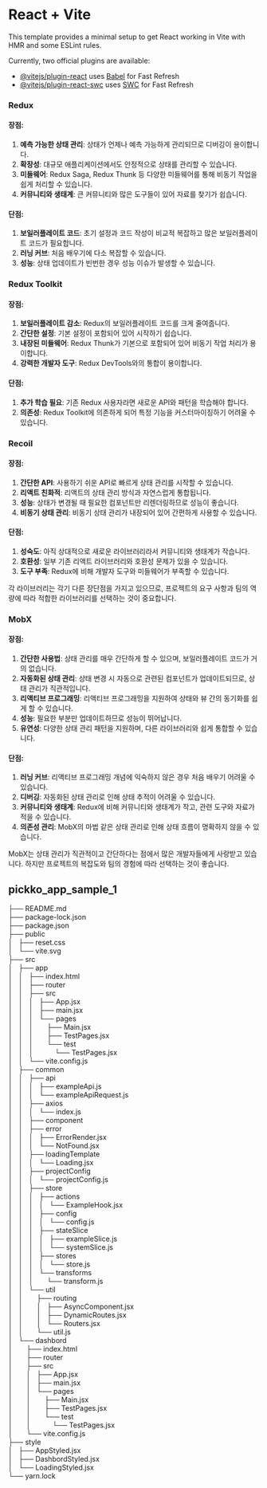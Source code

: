 # React + Vite

This template provides a minimal setup to get React working in Vite with HMR and some ESLint rules.

Currently, two official plugins are available:

- [@vitejs/plugin-react](https://github.com/vitejs/vite-plugin-react/blob/main/packages/plugin-react/README.md) uses [Babel](https://babeljs.io/) for Fast Refresh
- [@vitejs/plugin-react-swc](https://github.com/vitejs/vite-plugin-react-swc) uses [SWC](https://swc.rs/) for Fast Refresh



### Redux
#### 장점:
1. **예측 가능한 상태 관리**: 상태가 언제나 예측 가능하게 관리되므로 디버깅이 용이합니다.
2. **확장성**: 대규모 애플리케이션에서도 안정적으로 상태를 관리할 수 있습니다.
3. **미들웨어**: Redux Saga, Redux Thunk 등 다양한 미들웨어를 통해 비동기 작업을 쉽게 처리할 수 있습니다.
4. **커뮤니티와 생태계**: 큰 커뮤니티와 많은 도구들이 있어 자료를 찾기가 쉽습니다.

#### 단점:
1. **보일러플레이트 코드**: 초기 설정과 코드 작성이 비교적 복잡하고 많은 보일러플레이트 코드가 필요합니다.
2. **러닝 커브**: 처음 배우기에 다소 복잡할 수 있습니다.
3. **성능**: 상태 업데이트가 빈번한 경우 성능 이슈가 발생할 수 있습니다.

### Redux Toolkit
#### 장점:
1. **보일러플레이트 감소**: Redux의 보일러플레이트 코드를 크게 줄여줍니다.
2. **간단한 설정**: 기본 설정이 포함되어 있어 시작하기 쉽습니다.
3. **내장된 미들웨어**: Redux Thunk가 기본으로 포함되어 있어 비동기 작업 처리가 용이합니다.
4. **강력한 개발자 도구**: Redux DevTools와의 통합이 용이합니다.

#### 단점:
1. **추가 학습 필요**: 기존 Redux 사용자라면 새로운 API와 패턴을 학습해야 합니다.
2. **의존성**: Redux Toolkit에 의존하게 되어 특정 기능을 커스터마이징하기 어려울 수 있습니다.

### Recoil
#### 장점:
1. **간단한 API**: 사용하기 쉬운 API로 빠르게 상태 관리를 시작할 수 있습니다.
2. **리액트 친화적**: 리액트의 상태 관리 방식과 자연스럽게 통합됩니다.
3. **성능**: 상태가 변경될 때 필요한 컴포넌트만 리렌더링하므로 성능이 좋습니다.
4. **비동기 상태 관리**: 비동기 상태 관리가 내장되어 있어 간편하게 사용할 수 있습니다.

#### 단점:
1. **성숙도**: 아직 상대적으로 새로운 라이브러리라서 커뮤니티와 생태계가 작습니다.
2. **호환성**: 일부 기존 리액트 라이브러리와 호환성 문제가 있을 수 있습니다.
3. **도구 부족**: Redux에 비해 개발자 도구와 미들웨어가 부족할 수 있습니다.

각 라이브러리는 각기 다른 장단점을 가지고 있으므로, 프로젝트의 요구 사항과 팀의 역량에 따라 적합한 라이브러리를 선택하는 것이 중요합니다.




### MobX
#### 장점:
1. **간단한 사용법**: 상태 관리를 매우 간단하게 할 수 있으며, 보일러플레이트 코드가 거의 없습니다.
2. **자동화된 상태 관리**: 상태 변경 시 자동으로 관련된 컴포넌트가 업데이트되므로, 상태 관리가 직관적입니다.
3. **리액티브 프로그래밍**: 리액티브 프로그래밍을 지원하여 상태와 뷰 간의 동기화를 쉽게 할 수 있습니다.
4. **성능**: 필요한 부분만 업데이트하므로 성능이 뛰어납니다.
5. **유연성**: 다양한 상태 관리 패턴을 지원하며, 다른 라이브러리와 쉽게 통합할 수 있습니다.

#### 단점:
1. **러닝 커브**: 리액티브 프로그래밍 개념에 익숙하지 않은 경우 처음 배우기 어려울 수 있습니다.
2. **디버깅**: 자동화된 상태 관리로 인해 상태 추적이 어려울 수 있습니다.
3. **커뮤니티와 생태계**: Redux에 비해 커뮤니티와 생태계가 작고, 관련 도구와 자료가 적을 수 있습니다.
4. **의존성 관리**: MobX의 마법 같은 상태 관리로 인해 상태 흐름이 명확하지 않을 수 있습니다.

MobX는 상태 관리가 직관적이고 간단하다는 점에서 많은 개발자들에게 사랑받고 있습니다. 하지만 프로젝트의 복잡도와 팀의 경험에 따라 선택하는 것이 좋습니다.


## pickko_app_sample_1


├── README.md<br />
├── package-lock.json<br />
├── package.json<br />
├── public<br />
│ &nbsp; ├── reset.css<br />
│ &nbsp; └── vite.svg<br />
├── src<br />
│ &nbsp; ├── app<br />
│ &nbsp; │ &nbsp; ├── index.html<br />
│ &nbsp; │ &nbsp; ├── router<br />
│ &nbsp; │ &nbsp; ├── src<br />
│ &nbsp; │ &nbsp; │ &nbsp; ├── App.jsx<br />
│ &nbsp; │ &nbsp; │ &nbsp; ├── main.jsx<br />
│ &nbsp; │ &nbsp; │ &nbsp; └── pages<br />
│ &nbsp; │ &nbsp; │ &nbsp; &nbsp; &nbsp; ├── Main.jsx<br />
│ &nbsp; │ &nbsp; │ &nbsp; &nbsp; &nbsp; ├── TestPages.jsx<br />
│ &nbsp; │ &nbsp; │ &nbsp; &nbsp; &nbsp; └── test<br />
│ &nbsp; │ &nbsp; │ &nbsp; &nbsp; &nbsp; &nbsp; &nbsp; └── TestPages.jsx<br />
│ &nbsp; │ &nbsp; └── vite.config.js<br />
│ &nbsp; ├── common<br />
│ &nbsp; │ &nbsp; ├── api<br />
│ &nbsp; │ &nbsp; │ &nbsp; ├── exampleApi.js<br />
│ &nbsp; │ &nbsp; │ &nbsp; └── exampleApiRequest.js<br />
│ &nbsp; │ &nbsp; ├── axios<br />
│ &nbsp; │ &nbsp; │ &nbsp; └── index.js<br />
│ &nbsp; │ &nbsp; ├── component<br />
│ &nbsp; │ &nbsp; ├── error<br />
│ &nbsp; │ &nbsp; │ &nbsp; ├── ErrorRender.jsx<br />
│ &nbsp; │ &nbsp; │ &nbsp; └── NotFound.jsx<br />
│ &nbsp; │ &nbsp; ├── loadingTemplate<br />
│ &nbsp; │ &nbsp; │ &nbsp; └── Loading.jsx<br />
│ &nbsp; │ &nbsp; ├── projectConfig<br />
│ &nbsp; │ &nbsp; │ &nbsp; └── projectConfig.js<br />
│ &nbsp; │ &nbsp; ├── store<br />
│ &nbsp; │ &nbsp; │ &nbsp; ├── actions<br />
│ &nbsp; │ &nbsp; │ &nbsp; │ &nbsp; └── ExampleHook.jsx<br />
│ &nbsp; │ &nbsp; │ &nbsp; ├── config<br />
│ &nbsp; │ &nbsp; │ &nbsp; │ &nbsp; └── config.js<br />
│ &nbsp; │ &nbsp; │ &nbsp; ├── stateSlice<br />
│ &nbsp; │ &nbsp; │ &nbsp; │ &nbsp; ├── exampleSlice.js<br />
│ &nbsp; │ &nbsp; │ &nbsp; │ &nbsp; └── systemSlice.js<br />
│ &nbsp; │ &nbsp; │ &nbsp; ├── stores<br />
│ &nbsp; │ &nbsp; │ &nbsp; │ &nbsp; └── store.js<br />
│ &nbsp; │ &nbsp; │ &nbsp; └── transforms<br />
│ &nbsp; │ &nbsp; │ &nbsp; &nbsp; &nbsp; └── transform.js<br />
│ &nbsp; │ &nbsp; └── util<br />
│ &nbsp; │ &nbsp; &nbsp; &nbsp; ├── routing<br />
│ &nbsp; │ &nbsp; &nbsp; &nbsp; │ &nbsp; ├── AsyncComponent.jsx<br />
│ &nbsp; │ &nbsp; &nbsp; &nbsp; │ &nbsp; ├── DynamicRoutes.jsx<br />
│ &nbsp; │ &nbsp; &nbsp; &nbsp; │ &nbsp; └── Routers.jsx<br />
│ &nbsp; │ &nbsp; &nbsp; &nbsp; └── util.js<br />
│ &nbsp; └── dashbord<br />
│ &nbsp; &nbsp; &nbsp; ├── index.html<br />
│ &nbsp; &nbsp; &nbsp; ├── router<br />
│ &nbsp; &nbsp; &nbsp; ├── src<br />
│ &nbsp; &nbsp; &nbsp; │ &nbsp; ├── App.jsx<br />
│ &nbsp; &nbsp; &nbsp; │ &nbsp; ├── main.jsx<br />
│ &nbsp; &nbsp; &nbsp; │ &nbsp; └── pages<br />
│ &nbsp; &nbsp; &nbsp; │ &nbsp; &nbsp; &nbsp; ├── Main.jsx<br />
│ &nbsp; &nbsp; &nbsp; │ &nbsp; &nbsp; &nbsp; ├── TestPages.jsx<br />
│ &nbsp; &nbsp; &nbsp; │ &nbsp; &nbsp; &nbsp; └── test<br />
│ &nbsp; &nbsp; &nbsp; │ &nbsp; &nbsp; &nbsp; &nbsp; &nbsp; └── TestPages.jsx<br />
│ &nbsp; &nbsp; &nbsp; └── vite.config.js<br />
├── style<br />
│ &nbsp; ├── AppStyled.jsx<br />
│ &nbsp; ├── DashbordStyled.jsx<br />
│ &nbsp; └── LoadingStyled.jsx<br />
└── yarn.lock</p>





